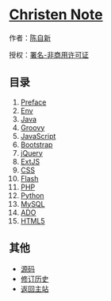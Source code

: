 # [Christen Note]()

作者：[陈自新](http://chenzixin.com)

授权：<a rel="license" href="http://creativecommons.org/licenses/by-nc/4.0/">署名-非商用许可证</a>

## 目录
1. [Preface](#README)
1. [Env](#docs/env)
1. [Java](#docs/intro)
1. [Groovy](#docs/object)
1. [JavaScript](#docs/let)
1. [Bootstrap](#docs/iterator)
1. [jQuery](#docs/generator)
1. [ExtJS](#docs/promise)
1. [CSS](#docs/set-map)
1. [Flash](#docs/array)
1. [PHP](#docs/destructuring)
1. [Python](#docs/string)
1. [MySQL](#docs/number)
1. [ADO](#docs/function)
1. [HTML5](#docs/reference)

## 其他
- [源码](https://github.com/hiclick/hiclick.github.com)
- [修订历史](https://github.com/hiclick/hiclick.github.com/graphs/commit-activity)
- [返回主站](http://christen.cn)
